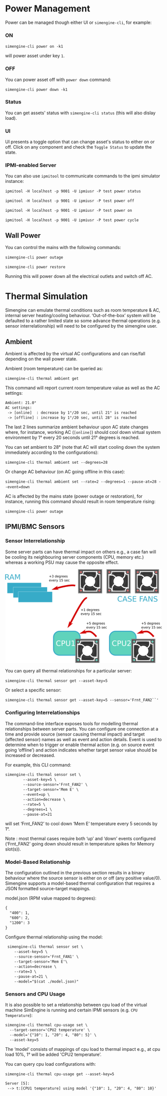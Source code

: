 # Power Management

Power can be managed though either UI or `simengine-cli`, for example:

### ON

`simengine-cli power on -k1` 

will power asset under key `1`.

### OFF

You can power asset off with `power down` command:

`simengine-cli power down -k1` 


### Status

You can get assets' status with `simengine-cli status` (this will also dislay load).

### UI

UI presents a toggle option that can change asset's status to either on or off. Click on any component and check the `Toggle Status` to update the state.

### IPMI-enabled Server

You can also use `ipmitool` to communicate commands to the ipmi simulator instance:

`ipmitool -H localhost -p 9001 -U ipmiusr -P test power status`

`ipmitool -H localhost -p 9001 -U ipmiusr -P test power off`

`ipmitool -H localhost -p 9001 -U ipmiusr -P test power on`

`ipmitool -H localhost -p 9001 -U ipmiusr -P test power cycle`

## Wall Power

You can control the mains with the following commands: 

`simengine-cli power outage` 

`simengine-cli power restore` 

Running this will power down all the electrical outlets and switch off AC.


# Thermal Simulation

Simengine can emulate thermal conditions such as room temperature & AC, internal server heating/cooling behaviour. ‘Out-of-the-box’ system will be defaulted to a rather limited state so some advance thermal operations (e.g. sensor interrelationship) will need to be configured by the simengine user.


## Ambient

Ambient is affected by the virtual AC configurations and can rise/fall depending on the wall power state. 

Ambient (room temperature) can be queried as: 

`simengine-cli thermal ambient get`

This command will report current room temperature value as well as the AC settings:


    Ambient: 21.0° 
    AC settings:
     -> [online]  : decrease by 1°/20 sec, until 21° is reached
     -> [offline] : increase by 1°/20 sec, until 28° is reached 

The last 2 lines summarize ambient behaviour upon AC state changes where, for instance, working AC (`[online]`) should cool down virtual system environment by 1° every 20 seconds until 21° degrees is reached. 

You can set ambient to 28° (note that AC will start cooling down the system immediately according to the configurations):

`simengine-cli thermal ambient set --degrees=28`

Or change AC behaviour (on AC going offline in this case):

`simengine-cli thermal ambient set --rate=2 --degrees=1 --pause-at=28 --event=down`

AC is affected by the mains state (power outage or restoration), for instance, running this command should result in room temperature rising:

`simengine-cli power outage` 


##  IPMI/BMC Sensors

### Sensor Interrelationship

Some server parts can have thermal impact on others e.g.,  a case fan will be cooling its neighbouring server components (CPU, memory etc.) whereas a working PSU may cause the opposite effect.

![](./ThermalSensors.png)

You can query all thermal relationships for a particular server:

`simengine-cli thermal sensor get --asset-key=5`

Or select a specific sensor:

`simengine-cli thermal sensor get --asset-key=5 --sensor='Frnt_FAN2``'`


### Configuring Interrelationships

The command-line interface exposes tools for modelling thermal relationships between server parts. You can configure one connection at a time and provide source (sensor causing thermal impact) and target (affected sensor) names as well as event and action details. Event is used to determine when to trigger or enable thermal action (e.g. on source event going ‘offline’) and action indicates whether target sensor value should be increased or decreased.

For example, this CLI command:


    simengine-cli thermal sensor set \
            --asset-key=5 \
            --source-sensor='Frnt_FAN2' \
            --target-sensor='Mem E' \
            --event=up \
            --action=decrease \
            --rate=5 \
            --degrees=1 \
            --pause-at=21

will set ‘Frnt_FAN2’ to cool down ‘Mem E’ temperature every 5 seconds by 1°. 

Note : most thermal cases require both ‘up’ and ‘down’ events configured
(‘Frnt_FAN2’ going down should result in temperature spikes for Memory slot(s)). 

### Model-Based Relationship

The configuration outlined in the previous section results in a binary behaviour where the source sensor is either on or off (any positive value/0). Simengine supports a model-based thermal configuration that requires a JSON formatted source-target mappings.

model.json (RPM value mapped to degrees): 


    {
      "400": 1, 
      "600": 2, 
      "1200": 3  
    }

Configure thermal relationship using the model: 


     simengine-cli thermal sensor set \
        --asset-key=5 \
        --source-sensor='Frnt_FAN1' \
        --target-sensor='Mem E'\
        --action=decrease \
        --rate=3 \
        --pause-at=21 \
        --model="$(cat ./model.json)"



### Sensors and CPU Usage

It is also possible to set a relationship between cpu load of the virtual machine SimEngine is running and certain IPMI sensors (e.g. `CPU Temperature`):


    simengine-cli thermal cpu-usage set \
      --target-sensor='CPU2 temperature' \
      --model='{"10": 1, "20": 4, "80": 5}' \
      --asset-key=5

The ‘model’ consists of mappings of cpu load to thermal impact e.g., at cpu load 10%, 1° will be added 'CPU2 temperature’.

You can query cpu load configurations with:

`simengine-cli thermal cpu-usage get --asset-key=5`  


    Server [5]:
     --> t:[CPU1 temperature] using model '{"10": 1, "20": 4, "80": 10}'

